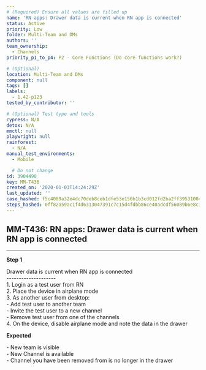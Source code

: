 ```yaml
---
# (Required) Ensure all values are filled up
name: 'RN apps: Drawer data is current when RN app is connected'
status: Active
priority: Low
folder: Multi-Team and DMs
authors: ''
team_ownership:
  - Channels
priority_p1_to_p4: P2 - Core Functions (Do core functions work?)

# (Optional)
location: Multi-Team and DMs
component: null
tags: []
labels:
  - 1.42-p123
tested_by_contributor: ''

# (Optional) Test type and tools
cypress: N/A
detox: N/A
mmctl: null
playwright: null
rainforest:
  - N/A
manual_test_environments:
  - Mobile

  # Do not change
id: 3904490
key: MM-T436
created_on: '2020-01-03T14:24:29Z'
last_updated: ''
case_hashed: f5c4089a32e4dc70deb8ceb1dfe53e156b1b3cd012fd2ba2ff39531004e204460ff65d3da3c1a2c067f8e61b2ccc56dd
steps_hashed: 0ff82a59ac1f4d6313047391c7c15d4fdbb86ce40adcdf56089b6e8c1830a1d4d12585f0da621193d3d71111bf2d312e
---
```


<!-- (Auto-generated) Based on frontmatter's "key" and "name" -->

## MM-T436: RN apps: Drawer data is current when RN app is connected

---

**Step 1**

Drawer data is current when RN app is connected\
\--------------------\
1\. Login as a test user from RN\
2\. Place the device in airplane mode\
3\. As another user from desktop:\
\- Add test user to another team\
\- Invite the test user to a new channel\
\- Remove test user from one of the channels\
4\. On the device, disable airplane mode and note the data in the drawer

**Expected**

\- New team is visible\
\- New Channel is available\
\- Channel you have been removed from is no longer in the drawer
